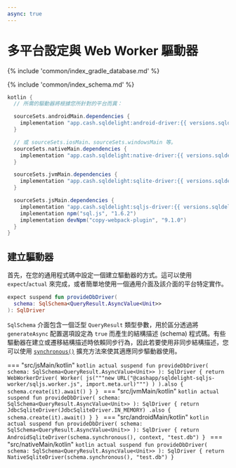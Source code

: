 ```yaml
---
async: true
---
```

# 多平台設定與 Web Worker 驅動器

{% include 'common/index_gradle_database.md' %}

{% include 'common/index_schema.md' %}

```groovy
kotlin {
  // 所需的驅動器將根據您所針對的平台而異：

  sourceSets.androidMain.dependencies {
    implementation "app.cash.sqldelight:android-driver:{{ versions.sqldelight }}"
  }

  // 或 sourceSets.iosMain、sourceSets.windowsMain 等。
  sourceSets.nativeMain.dependencies {
    implementation "app.cash.sqldelight:native-driver:{{ versions.sqldelight }}"
  }

  sourceSets.jvmMain.dependencies {
    implementation "app.cash.sqldelight:sqlite-driver:{{ versions.sqldelight }}"
  }

  sourceSets.jsMain.dependencies {
    implementation "app.cash.sqldelight:sqljs-driver:{{ versions.sqldelight }}"
    implementation npm("sql.js", "1.6.2")
    implementation devNpm("copy-webpack-plugin", "9.1.0")
  }
}
```

## 建立驅動器

首先，在您的通用程式碼中設定一個建立驅動器的方式。這可以使用 `expect`/`actual` 來完成，或者簡單地使用一個通用介面及該介面的平台特定實作。

```kotlin title="src/commonMain/kotlin"
expect suspend fun provideDbDriver(
  schema: SqlSchema<QueryResult.AsyncValue<Unit>>
): SqlDriver
```
`SqlSchema` 介面包含一個泛型 `QueryResult` 類型參數，用於區分透過將 `generateAsync` 配置選項設定為 `true` 而產生的結構描述 (schema) 程式碼。有些驅動器在建立或遷移結構描述時依賴同步行為，因此若要使用非同步結構描述，您可以使用 [`synchronous()`](../../2.x/extensions/async-extensions/app.cash.sqldelight.async.coroutines/#427896482%2FFunctions%2F-1043631958) 擴充方法來使其適應同步驅動器使用。

=== "src/jsMain/kotlin"
    ```kotlin
    actual suspend fun provideDbDriver(
      schema: SqlSchema<QueryResult.AsyncValue<Unit>>
    ): SqlDriver {
      return WebWorkerDriver(
        Worker(
          js("""new URL("@cashapp/sqldelight-sqljs-worker/sqljs.worker.js", import.meta.url)""")
        )
      ).also { schema.create(it).await() }
    }
    ```
=== "src/jvmMain/kotlin"
    ```kotlin
    actual suspend fun provideDbDriver(
      schema: SqlSchema<QueryResult.AsyncValue<Unit>>
    ): SqlDriver {
      return JdbcSqliteDriver(JdbcSqliteDriver.IN_MEMORY)
        .also { schema.create(it).await() }
    }
    ```
=== "src/androidMain/kotlin"
    ```kotlin
    actual suspend fun provideDbDriver(
      schema: SqlSchema<QueryResult.AsyncValue<Unit>>
    ): SqlDriver {
      return AndroidSqliteDriver(schema.synchronous(), context, "test.db")
    }
    ```
=== "src/nativeMain/kotlin"
    ```kotlin
    actual suspend fun provideDbDriver(
      schema: SqlSchema<QueryResult.AsyncValue<Unit>>
    ): SqlDriver {
      return NativeSqliteDriver(schema.synchronous(), "test.db")
    }
    ```